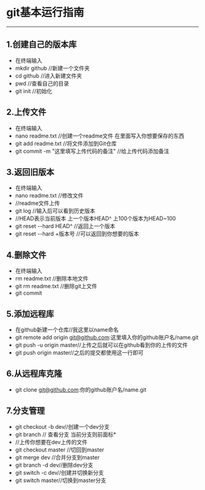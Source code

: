 # git基本运行指南
----
## 1.创建自己的版本库
* 在终端输入  
* mkdir github  //新建一个文件夹
* cd github //进入新建文件夹
* pwd   //查看自己的目录
* git init //初始化 
## 2.上传文件
* 在终端输入
* nano readme.txt //创建一个readme文件 在里面写入你想要保存的东西  
* git add readme.txt //将文件添加到Git仓库
* git commit -m "这里填写上传代码的备注" //给上传代码添加备注
## 3.返回旧版本
* 在终端输入
* nano readme.txt //修改文件
* //readme文件上传
* git log //输入后可以看到历史版本
* //HEAD表示当前版本 上一个版本HEAD^
上100个版本为HEAD~100
* git reset --hard HEAD^ //返回上一个版本
* git reset --hard +版本号 //可以返回到你想要的版本
## 4.删除文件
* 在终端输入
* rm readme.txt //删除本地文件
* git rm readme.txt //删除git上文件
* git commit
## 5.添加远程库
* 在github新建一个仓库//我这里以name命名
* git remote add origin git@github.com:这里填入你的github账户名/name.git
* git push -u origin master//上传之后就可以在github看到你的上传的文件
* git push origin master//之后的提交都使用这一行即可
## 6.从远程库克隆
* git clone git@github.com:你的github账户名/name.git
## 7.分支管理
* git checkout -b dev//创建一个dev分支
* git branch // 查看分支 当前分支则前面标*  
* //上传你想要在dev上传的文件
* git checkout master //切回到master
* git merge dev //合并分支到master
* git branch -d dev//删除dev分支
* git switch -c dev//创建并切换新分支
* git switch master//切换到master分支